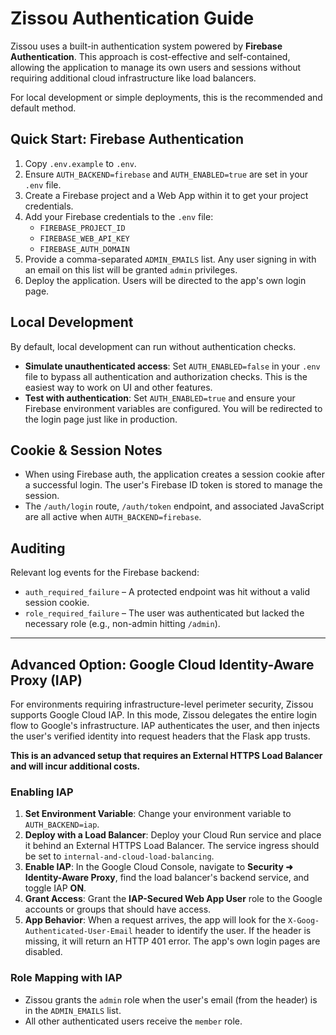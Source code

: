 # Zissou Authentication Guide

Zissou uses a built-in authentication system powered by **Firebase Authentication**. This approach is cost-effective and self-contained, allowing the application to manage its own users and sessions without requiring additional cloud infrastructure like load balancers.

For local development or simple deployments, this is the recommended and default method.

## Quick Start: Firebase Authentication
1.  Copy `.env.example` to `.env`.
2.  Ensure `AUTH_BACKEND=firebase` and `AUTH_ENABLED=true` are set in your `.env` file.
3.  Create a Firebase project and a Web App within it to get your project credentials.
4.  Add your Firebase credentials to the `.env` file:
    - `FIREBASE_PROJECT_ID`
    - `FIREBASE_WEB_API_KEY`
    - `FIREBASE_AUTH_DOMAIN`
5.  Provide a comma-separated `ADMIN_EMAILS` list. Any user signing in with an email on this list will be granted `admin` privileges.
6.  Deploy the application. Users will be directed to the app's own login page.

## Local Development
By default, local development can run without authentication checks.
- **Simulate unauthenticated access**: Set `AUTH_ENABLED=false` in your `.env` file to bypass all authentication and authorization checks. This is the easiest way to work on UI and other features.
- **Test with authentication**: Set `AUTH_ENABLED=true` and ensure your Firebase environment variables are configured. You will be redirected to the login page just like in production.

## Cookie & Session Notes
- When using Firebase auth, the application creates a session cookie after a successful login. The user's Firebase ID token is stored to manage the session.
- The `/auth/login` route, `/auth/token` endpoint, and associated JavaScript are all active when `AUTH_BACKEND=firebase`.

## Auditing
Relevant log events for the Firebase backend:
- `auth_required_failure` – A protected endpoint was hit without a valid session cookie.
- `role_required_failure` – The user was authenticated but lacked the necessary role (e.g., non-admin hitting `/admin`).

---

## Advanced Option: Google Cloud Identity-Aware Proxy (IAP)

For environments requiring infrastructure-level perimeter security, Zissou supports Google Cloud IAP. In this mode, Zissou delegates the entire login flow to Google's infrastructure. IAP authenticates the user, and then injects the user's verified identity into request headers that the Flask app trusts.

**This is an advanced setup that requires an External HTTPS Load Balancer and will incur additional costs.**

### Enabling IAP
1.  **Set Environment Variable**: Change your environment variable to `AUTH_BACKEND=iap`.
2.  **Deploy with a Load Balancer**: Deploy your Cloud Run service and place it behind an External HTTPS Load Balancer. The service ingress should be set to `internal-and-cloud-load-balancing`.
3.  **Enable IAP**: In the Google Cloud Console, navigate to **Security ➜ Identity-Aware Proxy**, find the load balancer's backend service, and toggle IAP **ON**.
4.  **Grant Access**: Grant the **IAP-Secured Web App User** role to the Google accounts or groups that should have access.
5.  **App Behavior**: When a request arrives, the app will look for the `X-Goog-Authenticated-User-Email` header to identify the user. If the header is missing, it will return an HTTP 401 error. The app's own login pages are disabled.

### Role Mapping with IAP
- Zissou grants the `admin` role when the user's email (from the header) is in the `ADMIN_EMAILS` list.
- All other authenticated users receive the `member` role.